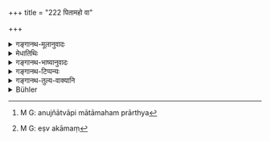 +++
title = "222 पितामहो वा"

+++

<details><summary>गङ्गानथ-मूलानुवादः</summary>

Manu has declared that either the grandfather may eat at that Śrāddha, or the man himself may, according to his will, perform it, after being permitted by him.—(222)
</details>

<details><summary>मेधातिथिः</summary>

यथा जीवत्पिता भोज्यते तद्वत् पितामहो ऽपि । अनुज्ञां पितामहात् प्राप्य[^३९४] **समाचरेत् स्वयम्** । परतो द्वयोर् दद्यात्, प्रपितामहाय एकस्मा एव वा । एष कामं[^३९५] स्वयम् इत्य् अनयोर् अर्थः ॥ ३.२१२ ॥


[^३९५]:
     M G: eṣv akāmaṃ


[^३९४]:
     M G: anujñātvāpi mātāmaham prārthya
</details>

<details><summary>गङ्गानथ-भाष्यानुवादः</summary>

Just as the living father is fed, so is the grandfather also.

Having sought permission from the grandfather, the man himself may perform the *śrāddha*; *i.e*., he should make the offering to the two remoter ancestors, or to the great-grandfather only. This is what is implied by the terms ‘*may*’ and ‘*according to his will*.’—(222)
</details>

<details><summary>गङ्गानथ-टिप्पन्यः</summary>

The first half of this verse is quoted without comment in
*Madanapārijāta* (p. 542);—also in *Nirṇayasindhu* (p. 362);—and in
*Śrāddhakriyākaumudī* (p. 554), which notes that ‘*Śrāddham*’ stands for
the ‘Śrāddha-oflferings,’ the things offered; as the ‘*Śrāddha*’ itself cannot be eaten, the meaning is that the living grandfather should be fed on the substances offered at the Śrāddhas, and then the offerings made to the dead Father and Great-grandfather.
</details>

<details><summary>गङ्गानथ-तुल्य-वाक्यानि</summary>

*Viṣṇu* (quoted by Kullūka).—‘Or, he shall perform two Śrāddhas—to the
father and to the grand-father.’
</details>

<details><summary>Bühler</summary>

222	Manu has declared that either the grandfather may eat at that Sraddha (as a guest), or (the grandson) having received permission, may perform it, as he desires.
</details>
